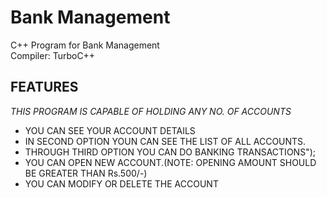 # Bank Management
C++ Program for Bank Management
<br/>Compiler: TurboC++

## FEATURES
*THIS PROGRAM IS CAPABLE OF HOLDING ANY NO. OF ACCOUNTS*
* YOU CAN SEE YOUR ACCOUNT DETAILS
* IN SECOND OPTION YOUN CAN SEE THE LIST OF ALL ACCOUNTS.
* THROUGH THIRD OPTION YOU CAN DO BANKING TRANSACTIONS");
* YOU CAN OPEN NEW ACCOUNT.(NOTE: OPENING AMOUNT SHOULD BE GREATER THAN Rs.500/-)
* YOU CAN MODIFY OR DELETE THE ACCOUNT
